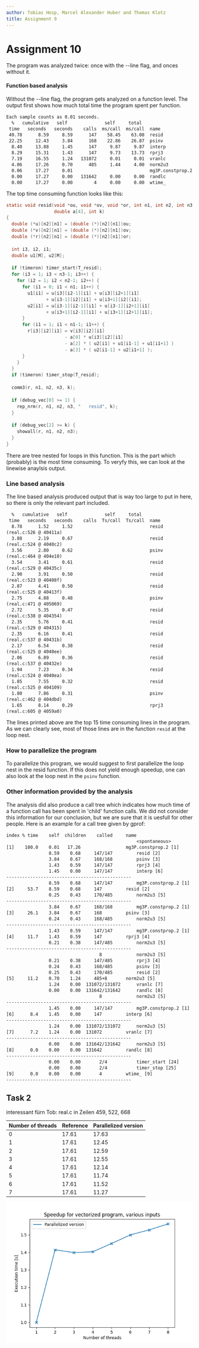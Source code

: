 ```yaml
---
author: Tobias Hosp, Marcel Alexander Huber and Thomas Klotz
title: Assignment 9
---
```


# Assignment 10

The program was analyzed twice: once with the --line flag, and onces without it. 

#### Function based analysis

Without the --line flag, the program gets analyzed on a function level. The output first shows how much total time the program spent per function.

```
Each sample counts as 0.01 seconds.
  %   cumulative   self              self     total           
 time   seconds   seconds    calls  ms/call  ms/call  name    
 49.78      8.59     8.59      147    58.45    63.08  resid
 22.25     12.43     3.84      168    22.86    26.87  psinv
  8.40     13.88     1.45      147     9.87     9.87  interp
  8.29     15.31     1.43      147     9.73    13.73  rprj3
  7.19     16.55     1.24   131072     0.01     0.01  vranlc
  4.06     17.26     0.70      485     1.44     4.00  norm2u3
  0.06     17.27     0.01                             mg3P.constprop.2
  0.00     17.27     0.00   131642     0.00     0.00  randlc
  0.00     17.27     0.00        4     0.00     0.00  wtime_
```

The top time consuming function looks like this: 

```c
static void resid(void *ou, void *ov, void *or, int n1, int n2, int n3,
                  double a[4], int k)
{
  double (*u)[n2][n1] = (double (*)[n2][n1])ou;
  double (*v)[n2][n1] = (double (*)[n2][n1])ov;
  double (*r)[n2][n1] = (double (*)[n2][n1])or;

  int i3, i2, i1;
  double u1[M], u2[M];

  if (timeron) timer_start(T_resid);
  for (i3 = 1; i3 < n3-1; i3++) {
    for (i2 = 1; i2 < n2-1; i2++) {
      for (i1 = 0; i1 < n1; i1++) {
        u1[i1] = u[i3][i2-1][i1] + u[i3][i2+1][i1]
               + u[i3-1][i2][i1] + u[i3+1][i2][i1];
        u2[i1] = u[i3-1][i2-1][i1] + u[i3-1][i2+1][i1]
               + u[i3+1][i2-1][i1] + u[i3+1][i2+1][i1];
      }
      for (i1 = 1; i1 < n1-1; i1++) {
        r[i3][i2][i1] = v[i3][i2][i1]
                      - a[0] * u[i3][i2][i1]
                      - a[2] * ( u2[i1] + u1[i1-1] + u1[i1+1] )
                      - a[3] * ( u2[i1-1] + u2[i1+1] );
      }
    }
  }
  if (timeron) timer_stop(T_resid);
  
  comm3(r, n1, n2, n3, k);

  if (debug_vec[0] >= 1) {
    rep_nrm(r, n1, n2, n3, "   resid", k);
  }

  if (debug_vec[2] >= k) {
    showall(r, n1, n2, n3);
  }
}
```

There are tree nested for loops in this function. This is the part which (probably) is the most time consuming. To veryfy this, we can look at the linewise anaylsis output.

### Line based analysis

The line based analysis produced output that is way too large to put in here, so there is only the relevant part included.

```
  %   cumulative   self              self     total           
 time   seconds   seconds    calls  Ts/call  Ts/call  name    
  8.78      1.52     1.52                             resid (real.c:526 @ 40411a)
  3.88      2.19     0.67                             resid (real.c:524 @ 4040c2)
  3.56      2.80     0.62                             psinv (real.c:464 @ 404e10)
  3.54      3.41     0.61                             resid (real.c:529 @ 40435c)
  2.90      3.91     0.50                             resid (real.c:523 @ 40408f)
  2.87      4.41     0.50                             resid (real.c:525 @ 40413f)
  2.75      4.88     0.48                             psinv (real.c:471 @ 405069)
  2.72      5.35     0.47                             resid (real.c:538 @ 404354)
  2.35      5.76     0.41                             resid (real.c:529 @ 404315)
  2.35      6.16     0.41                             resid (real.c:537 @ 40431b)
  2.17      6.54     0.38                             resid (real.c:525 @ 4040ee)
  2.06      6.89     0.36                             resid (real.c:537 @ 40432e)
  1.94      7.23     0.34                             resid (real.c:524 @ 4040ea)
  1.85      7.55     0.32                             resid (real.c:525 @ 404109)
  1.80      7.86     0.31                             psinv (real.c:462 @ 404dbd)
  1.65      8.14     0.29                             rprj3 (real.c:605 @ 4059a0)
```

The lines printed above are the top 15 time consuming lines in the program. As we can clearly see, most of those lines are in the function `resid` at the loop nest.

### How to parallelize the program

To parallelize this program, we would suggest to first parallelize the loop nest in the resid function. If this does not yield enough speedup, one can also look at the loop nest in the `psinv` function. 

### Other information provided by the analysis

The analysis did also produce a call tree which indicates how much time of a function call has been spent in 'child' function calls.
We did not consider this information for our conclusion, but we are sure that it is uesfull for other people. Here is an example for a call tree given by gprof:

```
index % time    self  children    called     name
                                                 <spontaneous>
[1]    100.0    0.01   17.26                 mg3P.constprop.2 [1]
                8.59    0.68     147/147         resid [2]
                3.84    0.67     168/168         psinv [3]
                1.43    0.59     147/147         rprj3 [4]
                1.45    0.00     147/147         interp [6]
-----------------------------------------------
                8.59    0.68     147/147         mg3P.constprop.2 [1]
[2]     53.7    8.59    0.68     147         resid [2]
                0.25    0.43     170/485         norm2u3 [5]
-----------------------------------------------
                3.84    0.67     168/168         mg3P.constprop.2 [1]
[3]     26.1    3.84    0.67     168         psinv [3]
                0.24    0.43     168/485         norm2u3 [5]
-----------------------------------------------
                1.43    0.59     147/147         mg3P.constprop.2 [1]
[4]     11.7    1.43    0.59     147         rprj3 [4]
                0.21    0.38     147/485         norm2u3 [5]
-----------------------------------------------
                                   8             norm2u3 [5]
                0.21    0.38     147/485         rprj3 [4]
                0.24    0.43     168/485         psinv [3]
                0.25    0.43     170/485         resid [2]
[5]     11.2    0.70    1.24     485+8       norm2u3 [5]
                1.24    0.00  131072/131072      vranlc [7]
                0.00    0.00  131642/131642      randlc [8]
                                   8             norm2u3 [5]
-----------------------------------------------
                1.45    0.00     147/147         mg3P.constprop.2 [1]
[6]      8.4    1.45    0.00     147         interp [6]
-----------------------------------------------
                1.24    0.00  131072/131072      norm2u3 [5]
[7]      7.2    1.24    0.00  131072         vranlc [7]
-----------------------------------------------
                0.00    0.00  131642/131642      norm2u3 [5]
[8]      0.0    0.00    0.00  131642         randlc [8]
-----------------------------------------------
                0.00    0.00       2/4           timer_start [24]
                0.00    0.00       2/4           timer_stop [25]
[9]      0.0    0.00    0.00       4         wtime_ [9]
-----------------------------------------------
```



## Task 2

interessant fürn Tob: real.c in Zeilen 459, 522, 668

| Number of threads | Reference | Parallelized version |
| ----------------- | --------- | -------------------- |
| 0                 | 17.61     | 17.63                |
| 1                 | 17.61     | 12.45                |
| 2                 | 17.61     | 12.59                |
| 3                 | 17.61     | 12.55                |
| 4                 | 17.61     | 12.14                |
| 5                 | 17.61     | 11.74                |
| 6                 | 17.61     | 11.52                |
| 7                 | 17.61     | 11.27                |



![speedup_task2](task2/plots/speedup_task2.png)
